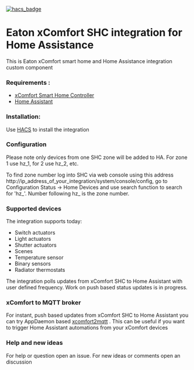 [![hacs_badge](https://img.shields.io/badge/HACS-Default-orange.svg)](https://github.com/custom-components/hacs) 
# Eaton xComfort SHC integration for Home Assistance 
This is Eaton xComfort smart home and Home Assistance integration custom component


### Requirements :
- [xComfort Smart Home Controller](https://www.eaton.com/bg/en-gb/catalog/residential/xcomfort-smart-home-controller.html)
- [Home Assistant](https://www.home-assistant.io)

### Installation:
  Use [HACS](https://hacs.xyz/docs/setup/download "HACS") to install the integration

### Configuration

Please note only devices from one SHC zone will be added to HA. For zone 1 use hz_1, for 2 use hz_2, etc.

To find zone number log into SHC via web console using this address http://ip_address_of_your_integration/system/console/config, go to Configuration Status -> Home Devices and use search function to search for 'hz_'. Number following hz_ is the zone number.

### Supported devices

The integration supports today:
- Switch actuators
- Light actuators 
- Shutter actuators
- Scenes
- Temperature sensor
- Binary sensors
- Radiator thermostats

The integration polls updates from xComfort SHC to Home Assistant with user defined frequency. Work on push based status updates is in progress.


### xComfort to MQTT broker
For instant, push based updates from xComfort SHC to Home Assistant you can try AppDaemon based [xcomfort2mqtt](https://github.com/plamish/xcomfort2mqtt "xcomfort2mqtt") . This can be useful if you want to trigger  Home Assistant automations from your xComfort devices

### Help and new ideas
For help or question open an issue. For new ideas or comments open an discussion


